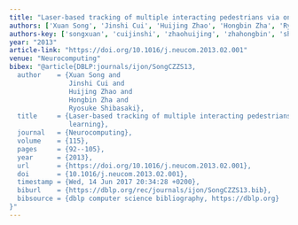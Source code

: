 ```yaml
---
title: "Laser-based tracking of multiple interacting pedestrians via on-line learning"
authors: ['Xuan Song', 'Jinshi Cui', 'Huijing Zhao', 'Hongbin Zha', 'Ryosuke Shibasaki']
authors-key: ['songxuan', 'cuijinshi', 'zhaohuijing', 'zhahongbin', 'shibasakiryosuke']
year: "2013"
article-link: "https://doi.org/10.1016/j.neucom.2013.02.001"
venue: "Neurocomputing"
bibex: "@article{DBLP:journals/ijon/SongCZZS13,
  author    = {Xuan Song and
               Jinshi Cui and
               Huijing Zhao and
               Hongbin Zha and
               Ryosuke Shibasaki},
  title     = {Laser-based tracking of multiple interacting pedestrians via on-line
               learning},
  journal   = {Neurocomputing},
  volume    = {115},
  pages     = {92--105},
  year      = {2013},
  url       = {https://doi.org/10.1016/j.neucom.2013.02.001},
  doi       = {10.1016/j.neucom.2013.02.001},
  timestamp = {Wed, 14 Jun 2017 20:34:28 +0200},
  biburl    = {https://dblp.org/rec/journals/ijon/SongCZZS13.bib},
  bibsource = {dblp computer science bibliography, https://dblp.org}
}"
---
```

